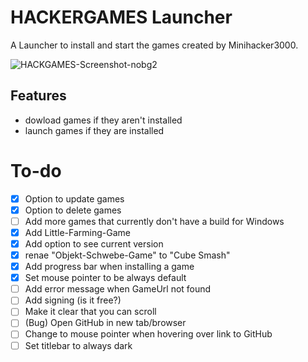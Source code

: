 # HACKERGAMES Launcher

A Launcher to install and start the games created by Minihacker3000.

![HACKGAMES-Screenshot-nobg2](https://github.com/user-attachments/assets/04016300-3a33-4249-b5b9-212f4f448604)

## Features
- dowload games if they aren't installed
- launch games if they are installed

# To-do
- [x] Option to update games
- [x] Option to delete games
- [ ] Add more games that currently don't have a build for Windows
- [x] Add Little-Farming-Game
- [x] Add option to see current version
- [x] renae "Objekt-Schwebe-Game" to "Cube Smash"
- [x] Add progress bar when installing a game
- [x] Set mouse pointer to be always default
- [ ] Add error message when GameUrl not found
- [ ] Add signing (is it free?)
- [ ] Make it clear that you can scroll
- [ ] (Bug) Open GitHub in new tab/browser
- [ ] Change to mouse pointer when hovering over link to GitHub
- [ ] Set titlebar to always dark
